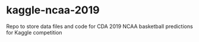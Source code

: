 # kaggle-ncaa-2019
Repo to store data files and code for CDA 2019 NCAA basketball predictions for Kaggle competition
